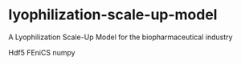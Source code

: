# lyophilization-scale-up-model
A Lyophilization Scale-Up Model for the biopharmaceutical industry




Hdf5
FEniCS
numpy